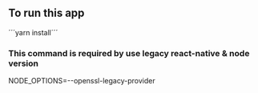 ## To run this app
´´´yarn install´´´

### This command is required by use legacy react-native & node version
NODE_OPTIONS=--openssl-legacy-provider 